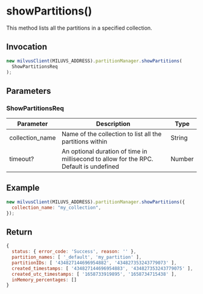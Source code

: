 # showPartitions()

This method lists all the partitions in a specified collection.

## Invocation

```javascript
new milvusClient(MILUVS_ADDRESS).partitionManager.showPartitions(
  ShowPartitionsReq
);
```

## Parameters

### ShowPartitionsReq

| Parameter       | Description                                                                            | Type   |
| --------------- | -------------------------------------------------------------------------------------- | ------ |
| collection_name | Name of the collection to list all the partitions within                               | String |
| timeout?        | An optional duration of time in millisecond to allow for the RPC. Default is undefined | Number |

## Example

```javascript
new milvusClient(MILUVS_ADDRESS).partitionManager.showPartitions({
  collection_name: "my_collection",
});
```

## Return

```javascript
{
  status: { error_code: 'Success', reason: '' },
  partition_names: [ '_default', 'my_partition' ],
  partitionIDs: [ '434827144696954882', '434827353243779073' ],
  created_timestamps: [ '434827144696954883', '434827353243779075' ],
  created_utc_timestamps: [ '1658733919895', '1658734715438' ],
  inMemory_percentages: []
}
```
